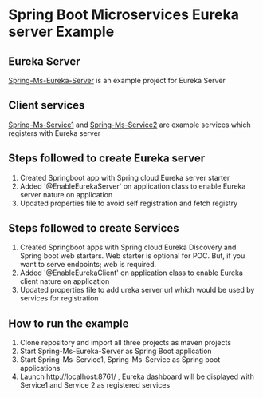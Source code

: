 # Spring Boot Microservices Eureka server Example

## Eureka Server
[Spring-Ms-Eureka-Server](Spring-Ms-Eureka-Server) is an example project for Eureka Server

## Client services
[Spring-Ms-Service1](Spring-Ms-Service1) and [Spring-Ms-Service2](Spring-Ms-Service2) are example services which registers with Eureka server

## Steps followed to create Eureka server
1. Created Springboot app with Spring cloud Eureka server starter
2. Added '@EnableEurekaServer' on application class to enable Eureka server nature on application
3. Updated properties file to avoid self registration and fetch registry

## Steps followed to create Services
1. Created Springboot apps with Spring cloud Eureka Discovery and Spring boot web starters. 
   Web starter is optional for POC. But, if you want to serve endpoints; web is required.
2. Added '@EnableEurekaClient' on application class to enable Eureka client nature on application
3. Updated properties file to add ureka server url which would be used by services for registration

## How to run the example
1. Clone repository and import all three projects as maven projects
2. Start Spring-Ms-Eureka-Server as Spring Boot application
3. Start Spring-Ms-Service1, Spring-Ms-Service as Spring boot applications
3. Launch http://localhost:8761/ , Eureka dashboard will be displayed with Service1 and Service 2 as registered services

